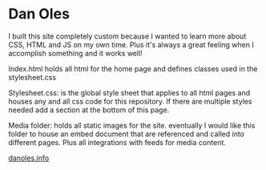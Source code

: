 # Dan Oles
I built this site completely custom because I wanted to learn more about CSS, HTML and JS on my own time. Plus it's always a great feeling when I accomplish something and it works well! 


Index.html
holds all html for the home page and defines classes used in the stylesheet.css

Stylesheet.css:
is the global style sheet that applies to all html pages and houses any and all css code for this repository. If there are multiple styles needed add a section at the bottom of this page. 

Media folder:
holds all static images for the site. 
eventually I would like this folder to house an embed document that are referenced and called into different pages. Plus all integrations with feeds for media content. 

<a href="https://danoles.info/">danoles.info</a>


